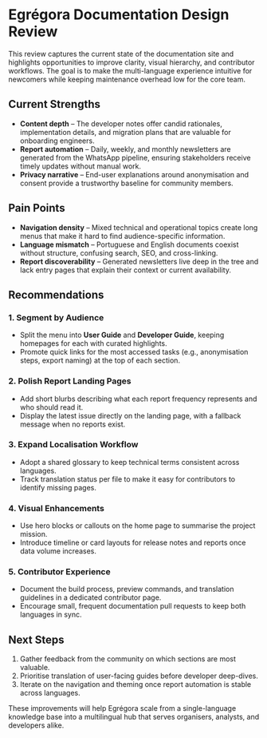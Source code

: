 # Egrégora Documentation Design Review

This review captures the current state of the documentation site and highlights opportunities to improve clarity, visual hierarchy, and contributor workflows. The goal is to make the multi-language experience intuitive for newcomers while keeping maintenance overhead low for the core team.

## Current Strengths

- **Content depth** – The developer notes offer candid rationales, implementation details, and migration plans that are valuable for onboarding engineers.
- **Report automation** – Daily, weekly, and monthly newsletters are generated from the WhatsApp pipeline, ensuring stakeholders receive timely updates without manual work.
- **Privacy narrative** – End-user explanations around anonymisation and consent provide a trustworthy baseline for community members.

## Pain Points

- **Navigation density** – Mixed technical and operational topics create long menus that make it hard to find audience-specific information.
- **Language mismatch** – Portuguese and English documents coexist without structure, confusing search, SEO, and cross-linking.
- **Report discoverability** – Generated newsletters live deep in the tree and lack entry pages that explain their context or current availability.

## Recommendations

### 1. Segment by Audience
- Split the menu into **User Guide** and **Developer Guide**, keeping homepages for each with curated highlights.
- Promote quick links for the most accessed tasks (e.g., anonymisation steps, export naming) at the top of each section.

### 2. Polish Report Landing Pages
- Add short blurbs describing what each report frequency represents and who should read it.
- Display the latest issue directly on the landing page, with a fallback message when no reports exist.

### 3. Expand Localisation Workflow
- Adopt a shared glossary to keep technical terms consistent across languages.
- Track translation status per file to make it easy for contributors to identify missing pages.

### 4. Visual Enhancements
- Use hero blocks or callouts on the home page to summarise the project mission.
- Introduce timeline or card layouts for release notes and reports once data volume increases.

### 5. Contributor Experience
- Document the build process, preview commands, and translation guidelines in a dedicated contributor page.
- Encourage small, frequent documentation pull requests to keep both languages in sync.

## Next Steps

1. Gather feedback from the community on which sections are most valuable.
2. Prioritise translation of user-facing guides before developer deep-dives.
3. Iterate on the navigation and theming once report automation is stable across languages.

These improvements will help Egrégora scale from a single-language knowledge base into a multilingual hub that serves organisers, analysts, and developers alike.
